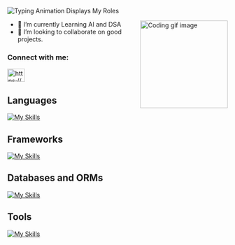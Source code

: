 ![Typing Animation Displays My Roles](https://readme-typing-svg.herokuapp.com?color=%2336BCF7&lines=Hello!+I'm+Thinley;Welcome+To+My+GitHub+Profile;)
<!-- Coding GIF image -->
<img align="right" width="200" height="200" src="https://raw.githubusercontent.com/royrustdev/royrustdev/main/assets/img/coding.gif" alt="Coding gif image" />


- 🌱 I’m currently Learning AI and DSA
- 👯 I’m looking to collaborate on good projects.

  

<h3 align="left">Connect with me:</h3>
<p align="left">
<a href="https://www.linkedin.com/in/thinley-lama-842631252/" target="blank"><img align="center" src="https://raw.githubusercontent.com/rahuldkjain/github-profile-readme-generator/master/src/images/icons/Social/linked-in-alt.svg" alt="https://www.linkedin.com/in/nawin-kumar-sharma-83009825a" height="30" width="40" /></a>
</p>


<h2>Languages</h2>

[![My Skills](https://skillicons.dev/icons?i=ts,js,java,python,c)](https://skillicons.dev)

<h2>Frameworks</h2>
  
[![My Skills](https://skillicons.dev/icons?i=nodejs,express,react,nextjs,tailwindcss,materialui)](https://skillicons.dev)

<h2>Databases and ORMs</h2>
  
[![My Skills](https://skillicons.dev/icons?i=postgres,prisma,mongo)](https://skillicons.dev)

<h2>Tools</h2>
 
[![My Skills](https://skillicons.dev/icons?i=git,npm,postman,docker)](https://skillicons.dev)

<!---
EarthIsHeaven/EarthIsHeaven is a ✨ special ✨ repository because its `README.md` (this file) appears on your GitHub profile.
You can click the Preview link to take a look at your changes.
--->
